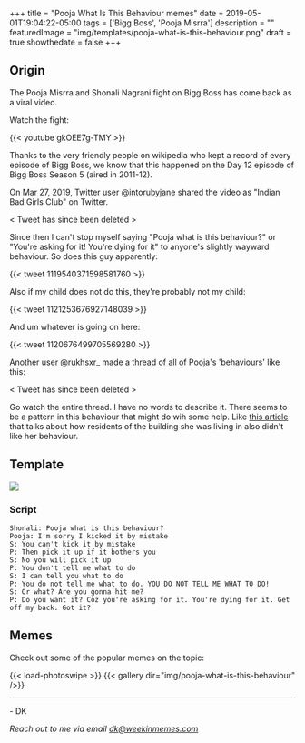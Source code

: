 +++
title = "Pooja What Is This Behaviour memes"
date = 2019-05-01T19:04:22-05:00
tags = ['Bigg Boss', 'Pooja Misrra']
description = ""
featuredImage = "img/templates/pooja-what-is-this-behaviour.png"
draft = true
showthedate = false
+++

## Origin

The Pooja Misrra and Shonali Nagrani fight on Bigg Boss has come back as a viral video.

Watch the fight:

<!--more-->

{{< youtube gkOEE7g-TMY >}}

Thanks to the very friendly people on wikipedia who kept a record of every episode of Bigg Boss, we know that this happened on the Day 12 episode of Bigg Boss Season 5 (aired in 2011-12).

On Mar 27, 2019, Twitter user [@intorubyjane](https://twitter.com/intorubyjane) shared the video as "Indian Bad Girls Club" on Twitter.

< Tweet has since been deleted >

Since then I can't stop myself saying "Pooja what is this behaviour?" or  "You're asking for it! You're dying for it" to anyone's slightly wayward behaviour. So does this guy apparently:

{{< tweet 1119540371598581760 >}}

Also if my child does not do this, they're probably not my child:

{{< tweet 1121253676927148039 >}}

And um whatever is going on here:

{{< tweet 1120676499705569280 >}}


Another user [@rukhsxr_](https://twitter.com/rukhsxr_) made a thread of all of Pooja's 'behaviours' like this: 

< Tweet has since been deleted >


Go watch the entire thread. I have no words to describe it. There seems to be a pattern in this behaviour that might do wih some help. Like [this article](https://economictimes.indiatimes.com/magazines/panache/banned-from-the-house-because-i-am-single-says-former-bigg-boss-contestant-pooja-misrra/articleshow/50545977.cms) that talks about how residents of the building she was living in also didn't like her behaviour.



## Template

![](img/templates/pooja-what-is-this-behaviour.png)

### Script

```
Shonali: Pooja what is this behaviour?
Pooja: I'm sorry I kicked it by mistake
S: You can't kick it by mistake
P: Then pick it up if it bothers you
S: No you will pick it up
P: You don't tell me what to do
S: I can tell you what to do
P: You do not tell me what to do. YOU DO NOT TELL ME WHAT TO DO!
S: Or what? Are you gonna hit me?
P: Do you want it? Coz you're asking for it. You're dying for it. Get off my back. Got it?
```

## Memes

Check out some of the popular memes on the topic:

{{< load-photoswipe >}}
{{< gallery dir="img/pooja-what-is-this-behaviour" />}}



---
\- DK

*Reach out to me via email dk@weekinmemes.com*

